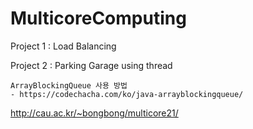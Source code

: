 # MulticoreComputing

Project 1 : Load Balancing

Project 2 : Parking Garage using thread
    
    ArrayBlockingQueue 사용 방법 
    - https://codechacha.com/ko/java-arrayblockingqueue/



http://cau.ac.kr/~bongbong/multicore21/